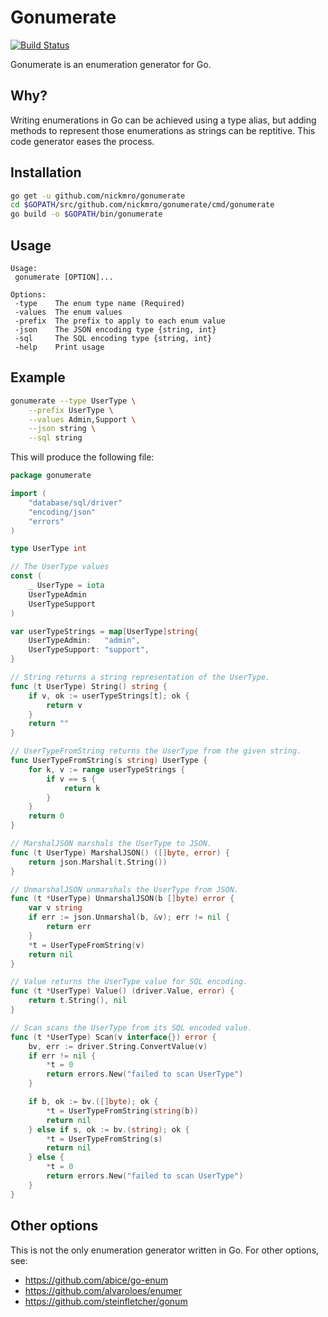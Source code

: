 # Gonumerate
[![Build Status](https://travis-ci.com/nickmro/gonumerate.svg?branch=master)](https://travis-ci.com/nickmro/gonumerate)

Gonumerate is an enumeration generator for Go.

## Why?

Writing enumerations in Go can be achieved using a type alias, but adding methods to represent those enumerations as strings can be reptitive. This code generator eases the process.

## Installation

```bash
go get -u github.com/nickmro/gonumerate
cd $GOPATH/src/github.com/nickmro/gonumerate/cmd/gonumerate
go build -o $GOPATH/bin/gonumerate
```

## Usage

```
Usage:
 gonumerate [OPTION]...

Options:
 -type    The enum type name (Required)
 -values  The enum values
 -prefix  The prefix to apply to each enum value
 -json    The JSON encoding type {string, int}
 -sql     The SQL encoding type {string, int}
 -help    Print usage
```

## Example

```bash
gonumerate --type UserType \
	--prefix UserType \
	--values Admin,Support \
	--json string \
	--sql string
```

This will produce the following file:
```go
package gonumerate

import (
	"database/sql/driver"
	"encoding/json"
	"errors"
)

type UserType int

// The UserType values
const (
	_ UserType = iota
	UserTypeAdmin
	UserTypeSupport
)

var userTypeStrings = map[UserType]string{
	UserTypeAdmin:   "admin",
	UserTypeSupport: "support",
}

// String returns a string representation of the UserType.
func (t UserType) String() string {
	if v, ok := userTypeStrings[t]; ok {
		return v
	}
	return ""
}

// UserTypeFromString returns the UserType from the given string.
func UserTypeFromString(s string) UserType {
	for k, v := range userTypeStrings {
		if v == s {
			return k
		}
	}
	return 0
}

// MarshalJSON marshals the UserType to JSON.
func (t UserType) MarshalJSON() ([]byte, error) {
	return json.Marshal(t.String())
}

// UnmarshalJSON unmarshals the UserType from JSON.
func (t *UserType) UnmarshalJSON(b []byte) error {
	var v string
	if err := json.Unmarshal(b, &v); err != nil {
		return err
	}
	*t = UserTypeFromString(v)
	return nil
}

// Value returns the UserType value for SQL encoding.
func (t *UserType) Value() (driver.Value, error) {
	return t.String(), nil
}

// Scan scans the UserType from its SQL encoded value.
func (t *UserType) Scan(v interface{}) error {
	bv, err := driver.String.ConvertValue(v)
	if err != nil {
		*t = 0
		return errors.New("failed to scan UserType")
	}

	if b, ok := bv.([]byte); ok {
		*t = UserTypeFromString(string(b))
		return nil
	} else if s, ok := bv.(string); ok {
		*t = UserTypeFromString(s)
		return nil
	} else {
		*t = 0
		return errors.New("failed to scan UserType")
	}
}
```

## Other options

This is not the only enumeration generator written in Go. For other options, see:

- https://github.com/abice/go-enum
- https://github.com/alvaroloes/enumer
- https://github.com/steinfletcher/gonum
